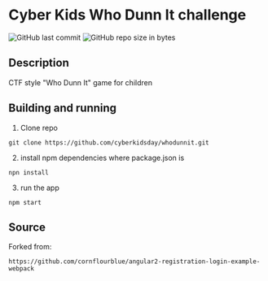 # Cyber Kids Who Dunn It challenge
![GitHub last commit](https://img.shields.io/github/last-commit/cyberkidsday/whodunnit.svg) 
![GitHub repo size in bytes](https://img.shields.io/github/repo-size/cyberkidsday/whodunnit.svg)

## Description

CTF style "Who Dunn It" game for children

## Building and running

1. Clone repo
```
git clone https://github.com/cyberkidsday/whodunnit.git
```
2. install npm dependencies where package.json is
```
npn install
```
3. run the app
```
npm start
```


## Source
Forked from:
```
https://github.com/cornflourblue/angular2-registration-login-example-webpack
```
